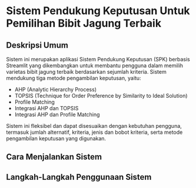 # Sistem Pendukung Keputusan Untuk Pemilihan Bibit Jagung Terbaik
## Deskripsi Umum
Sistem ini merupakan aplikasi Sistem Pendukung Keputusan (SPK) berbasis Streamlit yang dikembangkan untuk membantu pengguna dalam memilih varietas bibit jagung terbaik berdasarkan sejumlah kriteria. Sistem mendukung tiga metode pengambilan keputusan, yaitu:
*  AHP (Analytic Hierarchy Process)
*  TOPSIS (Technique for Order Preference by Similarity to Ideal Solution)
*  Profile Matching
*  Integrasi AHP dan TOPSIS
*  Integrasi AHP dan Profile Matching

Sistem ini fleksibel dan dapat disesuaikan dengan kebutuhan pengguna, termasuk jumlah alternatif, kriteria, jenis dan bobot kriteria, serta metode pengambilan keputusan yang digunakan.

## Cara Menjalankan Sistem
## Langkah-Langkah Penggunaan Sistem
